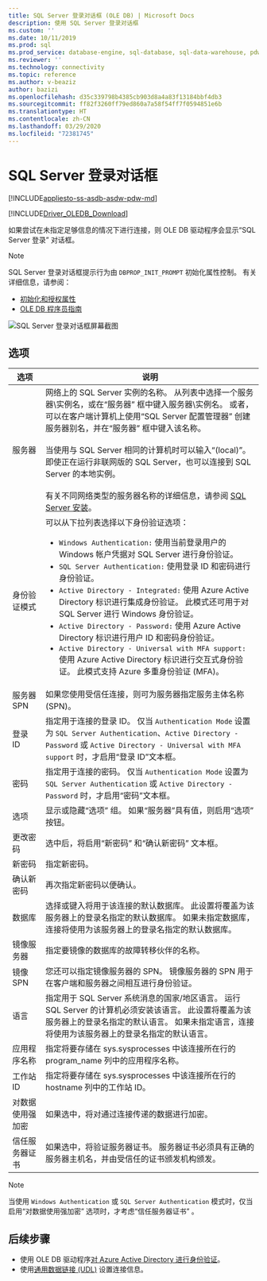 ```yaml
---
title: SQL Server 登录对话框 (OLE DB) | Microsoft Docs
description: 使用 SQL Server 登录对话框
ms.custom: ''
ms.date: 10/11/2019
ms.prod: sql
ms.prod_service: database-engine, sql-database, sql-data-warehouse, pdw
ms.reviewer: ''
ms.technology: connectivity
ms.topic: reference
ms.author: v-beaziz
author: bazizi
ms.openlocfilehash: d35c339798b4385cb903d8a4a83f13184bbf4db3
ms.sourcegitcommit: ff82f3260ff79ed860a7a58f54ff7f0594851e6b
ms.translationtype: HT
ms.contentlocale: zh-CN
ms.lasthandoff: 03/29/2020
ms.locfileid: "72381745"
---
```

# <a name="sql-server-login-dialog-box"></a>SQL Server 登录对话框
[!INCLUDE[appliesto-ss-asdb-asdw-pdw-md](../../../includes/appliesto-ss-asdb-asdw-pdw-md.md)]

[!INCLUDE[Driver_OLEDB_Download](../../../includes/driver_oledb_download.md)]

如果尝试在未指定足够信息的情况下进行连接，则 OLE DB 驱动程序会显示“SQL Server 登录”  对话框。

> [!NOTE]  
> SQL Server 登录对话框提示行为由 `DBPROP_INIT_PROMPT` 初始化属性控制。 有关详细信息，请参阅：
> - [初始化和授权属性](../ole-db-data-source-objects/initialization-and-authorization-properties.md)
> - [OLE DB 程序员指南](https://go.microsoft.com/fwlink/?linkid=2067702)

![SQL Server 登录对话框屏幕截图](../media/sql-server-login-dialog.png)

## <a name="options"></a>选项
|选项|说明|
|---   |---        |
|服务器|网络上的 SQL Server 实例的名称。 从列表中选择一个服务器\实例名，或在“服务器”  框中键入服务器\实例名。 或者，可以在客户端计算机上使用“SQL Server 配置管理器”  创建服务器别名，并在“服务器”  框中键入该名称。 <br/><br/>当使用与 SQL Server 相同的计算机时可以输入“(local)”。 即使正在运行非联网版的 SQL Server，也可以连接到 SQL Server 的本地实例。<br/><br/>有关不同网络类型的服务器名称的详细信息，请参阅 [SQL Server 安装](https://go.microsoft.com/fwlink/?linkid=2067541)。|
|身份验证模式|可以从下拉列表选择以下身份验证选项：<br/><ul><li>`Windows Authentication:` 使用当前登录用户的 Windows 帐户凭据对 SQL Server 进行身份验证。</li><li>`SQL Server Authentication:` 使用登录 ID 和密码进行身份验证。</li><li>`Active Directory - Integrated:` 使用 Azure Active Directory 标识进行集成身份验证。 此模式还可用于对 SQL Server 进行 Windows 身份验证。</li><li>`Active Directory - Password:` 使用 Azure Active Directory 标识进行用户 ID 和密码身份验证。</li><li>`Active Directory - Universal with MFA support:` 使用 Azure Active Directory 标识进行交互式身份验证。 此模式支持 Azure 多重身份验证 (MFA)。</li></ul>|
|服务器 SPN|如果您使用受信任连接，则可为服务器指定服务主体名称 (SPN)。|
|登录 ID|指定用于连接的登录 ID。 仅当 `Authentication Mode` 设置为 `SQL Server Authentication`、`Active Directory - Password` 或 `Active Directory - Universal with MFA support` 时，才启用“登录 ID”文本框。|
|密码|指定用于连接的密码。 仅当 `Authentication Mode` 设置为 `SQL Server Authentication` 或 `Active Directory - Password` 时，才启用“密码”文本框。|
|选项|显示或隐藏“选项”  组。 如果“服务器”具有值，则启用“选项”   按钮。|
|更改密码|选中后，将启用“新密码”  和“确认新密码”  文本框。|
|新密码|指定新密码。|
|确认新密码|再次指定新密码以便确认。|
|数据库|选择或键入将用于该连接的默认数据库。 此设置将覆盖为该服务器上的登录名指定的默认数据库。 如果未指定数据库，连接将使用为该服务器上的登录名指定的默认数据库。|
|镜像服务器|指定要镜像的数据库的故障转移伙伴的名称。|
|镜像 SPN|您还可以指定镜像服务器的 SPN。 镜像服务器的 SPN 用于在客户端和服务器之间相互进行身份验证。|
|语言|指定用于 SQL Server 系统消息的国家/地区语言。 运行 SQL Server 的计算机必须安装该语言。 此设置将覆盖为该服务器上的登录名指定的默认语言。 如果未指定语言，连接将使用为该服务器上的登录名指定的默认语言。|
|应用程序名称|指定将要存储在 sys.sysprocesses  中该连接所在行的 program_name  列中的应用程序名称。|
|工作站 ID|指定将要存储在 sys.sysprocesses  中该连接所在行的 hostname  列中的工作站 ID。|
|对数据使用强加密|如果选中，将对通过连接传递的数据进行加密。|
|信任服务器证书|如果选中，将验证服务器证书。 服务器证书必须具有正确的服务器主机名，并由受信任的证书颁发机构颁发。|

> [!NOTE]  
> 当使用 `Windows Authentication` 或 `SQL Server Authentication` 模式时，仅当启用“对数据使用强加密”  选项时，才考虑“信任服务器证书”  。

## <a name="next-steps"></a>后续步骤
- 使用 OLE DB 驱动程序[对 Azure Active Directory 进行身份验证](../features/using-azure-active-directory.md)。
- 使用[通用数据链接 (UDL)](data-link-pages.md) 设置连接信息。